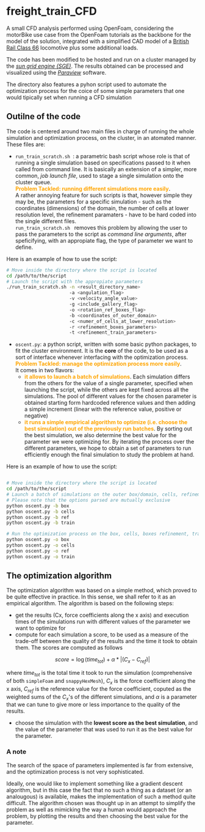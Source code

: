 # freight_train_CFD
A small CFD analysis performed using OpenFoam, considering the motorBike use case from the OpenFoam tutorials as the backbone for the model of the solution, integrated with a simplified CAD model of a [British Rail Class 66] locomotive plus some additional loads. 

The code has been modified to be hosted and run on a cluster managed by the _[sun grid engine (SGE)]_. The results obtained can be processed and visualized using the _[Paraview]_  software.

The directory also features a pyhon script used to automate the optimization process for the coice of some simple parameters that one would tipically set when running a CFD simulation

## Outilne of the code
The code is centered around two main files in charge of running the whole simulation and optimization process, on the cluster, in an atomated manner. These files are:
 
 - `run_train_scratch.sh `: a parametric bash script whose role is that of running a single simulation based on specifications passed to it when called from command line. It is basically an extension of a simpler, more common, _job launch file_, used to stage a single simulation onto the cluster queue. \
 **<span style="color: orange">Problem Tackled: running different simulations more easily<span>**.\
  A rather annoying feature for such scripts is that, however simple they may be, the parameters for a specific simulation - such as the coordinates (dimensions) of the domain, the number of cells at lower resolution level, the refinement paramaters - have to be hard coded into the single different files.\
 `run_train_scratch.sh ` removes this problem by allowing the user to pass the parameters to the script as _command line arguments_, after speficifying, with an appropiate flag, the type of parameter we want to define.
 
 Here is an example of how to use the script:

```sh
# Move inside the directory where the script is located
cd /path/to/the/script
# Launch the script with the appropiate parameters
./run_train_scratch.sh -n <result_directory_name> 
                       -a <angulation_flag>
                       -v <velocity_angle_value>
                       -g <include_gallery_flag>
                       -o <rotation_ref_boxes_flag>
                       -b <coordinates_of_outer_domain>
                       -c <numer_of_cells_at_lower_resolution>
                       -r <refinement_boxes_parameters>
                       -t <refinement_train_parameters>

```


- `oscent.py`: a python script, written with some basic python packages, to fit the cluster environment. It is the **core** of the code, to be used as a sort of interface whenever interfacing with the optimization process.
**<span style="color: orange">Problem Tackled: manage the optimization process more easily<span>**.\
It comes in two flavors: 
    * **<span style="color: orange">it allows to launch a batch of simulations<span>**. Each simulation differs from the others for the value of a single parameter, specified when launching the script, while the others are kept fixed across all the simulations. The pool of different values for the chosen parameter is obtained starting form hardcoded reference values and then adding a simple increment (linear with the reference value, positive or negative)
    * **<span style="color: orange">it runs a simple empirical algorithm to optimize (i.e. choose the best simulation) out of the previously run batches<span>**. By sorting out the best simulation, we also determine the best value for the parameter we were optimizing for.
    By iterating the process over the different parameters, we hope to obtain a set of parameters to run efficiently enough the final simulation to study the problem at hand.

Here is an example of how to use the script:

```sh

# Move inside the directory where the script is located
cd /path/to/the/script
# Launch a batch of simulations on the outer box/domain, cells, refinement boxes and train refinement parameters
# Please note that the options parsed are mutually exclusive
python oscent.py -b box
python oscent.py -b cells
python oscent.py -b ref
python oscent.py -b train

# Run the optimization process on the box, cells, boxes refinement, train refinement batchsimulations
python oscent.py -o box
python oscent.py -o cells
python oscent.py -o ref
python oscent.py -o train

```

## The optimization algorithm

The optimization algorithm was based on a simple method, which proved to be quite effective in practice. In this sense, we shall refer to it as an empirical algorithm. The algorithm is based on the following steps:

- get the results (Cx, force coefficients along the x axis) and execution times of the simulations run with different values of the parameter we want to optimize for
- compute for each simulation a score, to be used as a measure of the trade-off between the quality of the results and the time it took to obtain them. The scores are computed as follows

$$
score = \log(time_{tot}) + \alpha * |(C_x - C_{ref})|
$$

 where $time_{tot}$ is the total time it took to run the simulation (comprehensive of both `simpleFoam` and `snappyHexMesh`), $C_x$ is the force coefficient along the x axis, $C_{ref}$ is the reference value for the force coefficient, coputed as the weighted sums of the $C_x$'s of the different simulations, and $\alpha$ is a parameter that we can tune to give more or less importance to the quality of the results.
- choose the simulation with the **lowest score as the best simulation**, and the value of the parameter that was used to run it as the best value for the parameter.


### A note
The search of the space of parameters implemented is far from extensive, and the optimization process is not very sophisticated. 

Ideally, one would like to implement something like a gradient descent algorithm, but in this case the fact that no such a thing as a dataset (or an analougous) is available, makes the implementation of such a method quite difficult. The algorithm chosen was thought up in an attempt to simplify the problem as well as mimicking the way a human would approach the problem, by plotting the results and then choosing the best value for the parameter.

[British Rail Class 66]: https://en.wikipedia.org/wiki/British_Rail_Class_66
[sun grid engine (SGE)]: https://en.wikipedia.org/wiki/Oracle_Grid_Engine
[Paraview]: https://www.paraview.org/
